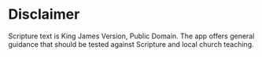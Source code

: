 # Disclaimer

Scripture text is King James Version, Public Domain. The app offers general guidance that should be tested against Scripture and local church teaching. 